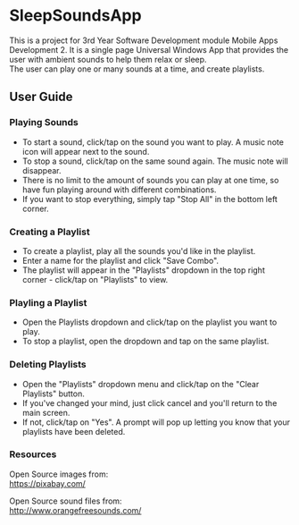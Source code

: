 # SleepSoundsApp
This is a project for 3rd Year Software Development module Mobile Apps Development 2. It is a single page Universal Windows App that provides the user with ambient sounds to help them relax or sleep.  
The user can play one or many sounds at a time, and create playlists.  


## User Guide  

### Playing Sounds  

- To start a sound, click/tap on the sound you want to play. A music note icon will appear next to the sound.  
- To stop a sound, click/tap on the same sound again. The music note will disappear.  
- There is no limit to the amount of sounds you can play at one time, so have fun playing around with different combinations.  
- If you want to stop everything, simply tap "Stop All" in the bottom left corner.  

### Creating a Playlist  

- To create a playlist, play all the sounds you'd like in the playlist.  
- Enter a name for the playlist and click "Save Combo".  
- The playlist will appear in the "Playlists" dropdown in the top right corner - click/tap on "Playlists" to view.  

### Playling a Playlist  

- Open the Playlists dropdown and click/tap on the playlist you want to play.  
- To stop a playlist, open the dropdown and tap on the same playlist.  

### Deleting Playlists  

- Open the "Playlists" dropdown menu and click/tap on the "Clear Playlists" button.  
- If you've changed your mind, just click cancel and you'll return to the main screen.  
- If not, click/tap on "Yes". A prompt will pop up letting you know that your playlists have been deleted.  


### Resources  

Open Source images from:  
https://pixabay.com/  

Open Source sound files from:  
http://www.orangefreesounds.com/
